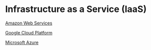 # Infrastructure as a Service (IaaS)

[Amazon Web Services](AWS.md)

[Google Cloud Platform](GCP.md)

[Microsoft Azure](Azure.md)
